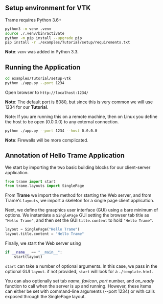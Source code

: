 ## Setup environment for VTK

Trame requires Python 3.6+

```bash
python3 -m venv .venv
source ./.venv/bin/activate
python -m pip install --upgrade pip
pip install -r ./examples/Tutorial/setup/requirements.txt
```

**Note**: `venv` was added in Python 3.3.

## Running the Application

```bash
cd examples/Tutorial/setup-vtk
python ./app.py --port 1234
```

Open browser to `http://localhost:1234/`

**Note**: The default port is 8080, but since this is very common we will use 1234 for our **Tutorial**.

Note: If you are running this on a remote machine, then on Linux you define the host to be open (0.0.0.0) to any external connection.

```bash
python ./app.py --port 1234 --host 0.0.0.0
```

**Note**: Firewalls will be more complicated.

## Annotation of Hello Trame Application

We start by importing the two basic building blocks for our client-server application.

```python
from trame import start
from trame.layouts import SinglePage
```

From **Trame** we import the method for starting the Web server, and from Trame's `layouts`, we import a skeleton for a single page client application.

Next, we define the graaphics user interface (GUI) using a bare minimum of options. We instantiate a `SinglePage` GUI setting the browser tab title as `"Hello Trame"`, and then set the GUI `title.content` to hold `"Hello Trame"`.

```python
layout = SinglePage("Hello Trame")
layout.title.content = "Hello Trame"
```

Finally, we start the Web server using 

```python
if __name__ == "__main__":
    start(layout)
```

`start` can take a number of optional arguments. In this case, we pass in the optional GUI `layout`. if not provided, `start` will look for a `./template.html`.

You can also optionally set tab *name*, *favicon*, *port* number, and *on_ready* function to call when the server is up and running. However, these items can either be set with command-line arguments (--port 1234) or with calls exposed through the SinglePage layout.